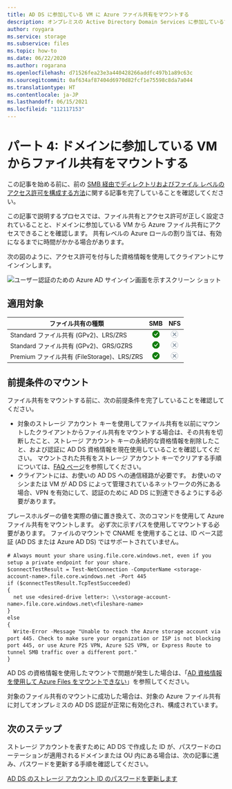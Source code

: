 ```yaml
---
title: AD DS に参加している VM に Azure ファイル共有をマウントする
description: オンプレミスの Active Directory Domain Services に参加しているマシンにファイル共有をマウントする方法について学習します。
author: roygara
ms.service: storage
ms.subservice: files
ms.topic: how-to
ms.date: 06/22/2020
ms.author: rogarana
ms.openlocfilehash: d71526fea23e3a440428266addfc497b1a89c63c
ms.sourcegitcommit: 0af634af87404d6970d82fcf1e75598c8da7a044
ms.translationtype: HT
ms.contentlocale: ja-JP
ms.lasthandoff: 06/15/2021
ms.locfileid: "112117153"
---
```

# <a name="part-four-mount-a-file-share-from-a-domain-joined-vm"></a>パート 4: ドメインに参加している VM からファイル共有をマウントする

この記事を始める前に、前の [SMB 経由でディレクトリおよびファイル レベルのアクセス許可を構成する方法](storage-files-identity-ad-ds-configure-permissions.md)に関する記事を完了していることを確認してください。

この記事で説明するプロセスでは、ファイル共有とアクセス許可が正しく設定されていることと、ドメインに参加している VM から Azure ファイル共有にアクセスできることを確認します。 共有レベルの Azure ロールの割り当ては、有効になるまでに時間がかかる場合があります。 

次の図のように、アクセス許可を付与した資格情報を使用してクライアントにサインインします。

![ユーザー認証のための Azure AD サインイン画面を示すスクリーン ショット](media/storage-files-aad-permissions-and-mounting/azure-active-directory-authentication-dialog.png)

## <a name="applies-to"></a>適用対象
| ファイル共有の種類 | SMB | NFS |
|-|:-:|:-:|
| Standard ファイル共有 (GPv2)、LRS/ZRS | ![はい](../media/icons/yes-icon.png) | ![いいえ](../media/icons/no-icon.png) |
| Standard ファイル共有 (GPv2)、GRS/GZRS | ![はい](../media/icons/yes-icon.png) | ![いいえ](../media/icons/no-icon.png) |
| Premium ファイル共有 (FileStorage)、LRS/ZRS | ![はい](../media/icons/yes-icon.png) | ![いいえ](../media/icons/no-icon.png) |

## <a name="mounting-prerequisites"></a>前提条件のマウント

ファイル共有をマウントする前に、次の前提条件を完了していることを確認してください。

- 対象のストレージ アカウント キーを使用してファイル共有を以前にマウントしたクライアントからファイル共有をマウントする場合は、その共有を切断したこと、ストレージ アカウント キーの永続的な資格情報を削除したこと、および認証に AD DS 資格情報を現在使用していることを確認してください。 マウントされた共有をストレージ アカウント キーでクリアする手順については、[FAQ ページ](./storage-files-faq.md#ad-ds--azure-ad-ds-authentication)を参照してください。
- クライアントには、お使いの AD DS への通信経路が必要です。 お使いのマシンまたは VM が AD DS によって管理されているネットワークの外にある場合、VPN を有効にして、認証のために AD DS に到達できるようにする必要があります。

プレースホルダーの値を実際の値に置き換えて、次のコマンドを使用して Azure ファイル共有をマウントします。 必ず次に示すパスを使用してマウントする必要があります。 ファイルのマウントで CNAME を使用することは、ID ベース認証 (AD DS または Azure AD DS) ではサポートされていません。

```PSH
# Always mount your share using.file.core.windows.net, even if you setup a private endpoint for your share.
$connectTestResult = Test-NetConnection -ComputerName <storage-account-name>.file.core.windows.net -Port 445
if ($connectTestResult.TcpTestSucceeded)
{
  net use <desired-drive letter>: \\<storage-account-name>.file.core.windows.net\<fileshare-name>
} 
else 
{
  Write-Error -Message "Unable to reach the Azure storage account via port 445. Check to make sure your organization or ISP is not blocking port 445, or use Azure P2S VPN, Azure S2S VPN, or Express Route to tunnel SMB traffic over a different port."
}

```

AD DS の資格情報を使用したマウントで問題が発生した場合は、「[AD 資格情報を使用して Azure Files をマウントできない](storage-troubleshoot-windows-file-connection-problems.md#unable-to-mount-azure-files-with-ad-credentials)」を参照してください。

対象のファイル共有のマウントに成功した場合は、対象の Azure ファイル共有に対してオンプレミスの AD DS 認証が正常に有効化され、構成されています。

## <a name="next-steps"></a>次のステップ

ストレージ アカウントを表すために AD DS で作成した ID が、パスワードのローテーションが適用されるドメインまたは OU 内にある場合は、次の記事に進み、パスワードを更新する手順を確認してください。

[AD DS のストレージ アカウント ID のパスワードを更新します](storage-files-identity-ad-ds-update-password.md)